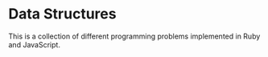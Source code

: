 # Data Structures
This is a collection of different programming problems implemented in Ruby and JavaScript.
